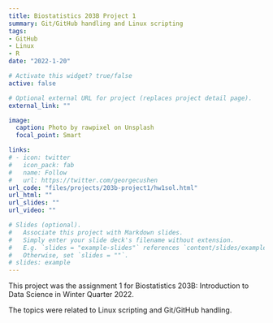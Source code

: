 ```yaml
---
title: Biostatistics 203B Project 1
summary: Git/GitHub handling and Linux scripting
tags:
- GitHub
- Linux
- R
date: "2022-1-20"

# Activate this widget? true/false
active: false

# Optional external URL for project (replaces project detail page).
external_link: ""

image:
  caption: Photo by rawpixel on Unsplash
  focal_point: Smart

links:
# - icon: twitter
#   icon_pack: fab
#   name: Follow
#   url: https://twitter.com/georgecushen
url_code: "files/projects/203b-project1/hw1sol.html"
url_html: ""
url_slides: ""
url_video: ""

# Slides (optional).
#   Associate this project with Markdown slides.
#   Simply enter your slide deck's filename without extension.
#   E.g. `slides = "example-slides"` references `content/slides/example-slides.md`.
#   Otherwise, set `slides = ""`.
# slides: example
---
```

This project was the assignment 1 for Biostatistics 203B: Introduction to Data Science in Winter Quarter 2022.

The topics were related to Linux scripting and Git/GitHub handling.

